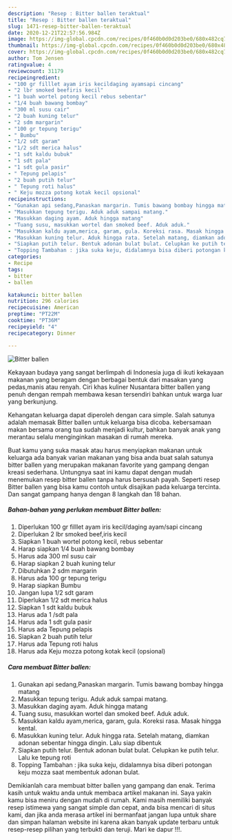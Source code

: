 ```yaml
---
description: "Resep : Bitter ballen teraktual"
title: "Resep : Bitter ballen teraktual"
slug: 1471-resep-bitter-ballen-teraktual
date: 2020-12-21T22:57:56.984Z
image: https://img-global.cpcdn.com/recipes/0f460b0d0d203be0/680x482cq70/bitter-ballen-foto-resep-utama.jpg
thumbnail: https://img-global.cpcdn.com/recipes/0f460b0d0d203be0/680x482cq70/bitter-ballen-foto-resep-utama.jpg
cover: https://img-global.cpcdn.com/recipes/0f460b0d0d203be0/680x482cq70/bitter-ballen-foto-resep-utama.jpg
author: Tom Jensen
ratingvalue: 4
reviewcount: 31179
recipeingredient:
- "100 gr filllet ayam iris kecildaging ayamsapi cincang"
- "2 lbr smoked beefiris kecil"
- "1 buah wortel potong kecil rebus sebentar"
- "1/4 buah bawang bombay"
- "300 ml susu cair"
- "2 buah kuning telur"
- "2 sdm margarin"
- "100 gr tepung terigu"
- " Bumbu"
- "1/2 sdt garam"
- "1/2 sdt merica halus"
- "1 sdt kaldu bubuk"
- "1 sdt pala"
- "1 sdt gula pasir"
- " Tepung pelapis"
- "2 buah putih telur"
- " Tepung roti halus"
- " Keju mozza potong kotak kecil opsional"
recipeinstructions:
- "Gunakan api sedang,Panaskan margarin. Tumis bawang bombay hingga matang"
- "Masukkan tepung terigu. Aduk aduk sampai matang."
- "Masukkan daging ayam. Aduk hingga matang"
- "Tuang susu, masukkan wortel dan smoked beef. Aduk aduk."
- "Masukkan kaldu ayam,merica, garam, gula. Koreksi rasa. Masak hingga kental."
- "Masukkan kuning telur. Aduk hingga rata. Setelah matang, diamkan adonan sebentar hingga dingin. Lalu siap dibentuk"
- "Siapkan putih telur. Bentuk adonan bulat bulat. Celupkan ke putih telur. Lalu ke tepung roti"
- "Topping Tambahan : jika suka keju, didalamnya bisa diberi potongan keju mozza saat membentuk adonan bulat."
categories:
- Recipe
tags:
- bitter
- ballen

katakunci: bitter ballen 
nutrition: 296 calories
recipecuisine: American
preptime: "PT22M"
cooktime: "PT36M"
recipeyield: "4"
recipecategory: Dinner

---
```



![Bitter ballen](https://img-global.cpcdn.com/recipes/0f460b0d0d203be0/680x482cq70/bitter-ballen-foto-resep-utama.jpg)

Kekayaan budaya yang sangat berlimpah di Indonesia juga di ikuti kekayaan makanan yang beragam dengan berbagai bentuk dari masakan yang pedas,manis atau renyah. Ciri khas kuliner Nusantara bitter ballen yang penuh dengan rempah membawa kesan tersendiri bahkan untuk warga luar yang berkunjung.


Kehangatan keluarga dapat diperoleh dengan cara simple. Salah satunya adalah memasak Bitter ballen untuk keluarga bisa dicoba. kebersamaan makan bersama orang tua sudah menjadi kultur, bahkan banyak anak yang merantau selalu menginginkan masakan di rumah mereka.



Buat kamu yang suka masak atau harus menyiapkan makanan untuk keluarga ada banyak varian makanan yang bisa anda buat salah satunya bitter ballen yang merupakan makanan favorite yang gampang dengan kreasi sederhana. Untungnya saat ini kamu dapat dengan mudah menemukan resep bitter ballen tanpa harus bersusah payah.
Seperti resep Bitter ballen yang bisa kamu contoh untuk disajikan pada keluarga tercinta. Dan sangat gampang hanya dengan 8 langkah dan 18 bahan.


<!--inarticleads1-->

##### Bahan-bahan yang perlukan membuat Bitter ballen:

1. Diperlukan 100 gr filllet ayam iris kecil/daging ayam/sapi cincang
1. Diperlukan 2 lbr smoked beef,iris kecil
1. Siapkan 1 buah wortel potong kecil, rebus sebentar
1. Harap siapkan 1/4 buah bawang bombay
1. Harus ada 300 ml susu cair
1. Harap siapkan 2 buah kuning telur
1. Dibutuhkan 2 sdm margarin
1. Harus ada 100 gr tepung terigu
1. Harap siapkan  Bumbu
1. Jangan lupa 1/2 sdt garam
1. Diperlukan 1/2 sdt merica halus
1. Siapkan 1 sdt kaldu bubuk
1. Harus ada 1 /sdt pala
1. Harus ada 1 sdt gula pasir
1. Harus ada  Tepung pelapis
1. Siapkan 2 buah putih telur
1. Harus ada  Tepung roti halus
1. Harus ada  Keju mozza potong kotak kecil (opsional)




<!--inarticleads2-->

##### Cara membuat  Bitter ballen:

1. Gunakan api sedang,Panaskan margarin. Tumis bawang bombay hingga matang
1. Masukkan tepung terigu. Aduk aduk sampai matang.
1. Masukkan daging ayam. Aduk hingga matang
1. Tuang susu, masukkan wortel dan smoked beef. Aduk aduk.
1. Masukkan kaldu ayam,merica, garam, gula. Koreksi rasa. Masak hingga kental.
1. Masukkan kuning telur. Aduk hingga rata. Setelah matang, diamkan adonan sebentar hingga dingin. Lalu siap dibentuk
1. Siapkan putih telur. Bentuk adonan bulat bulat. Celupkan ke putih telur. Lalu ke tepung roti
1. Topping Tambahan : jika suka keju, didalamnya bisa diberi potongan keju mozza saat membentuk adonan bulat.




Demikianlah cara membuat bitter ballen yang gampang dan enak. Terima kasih untuk waktu anda untuk membaca artikel makanan ini. Saya yakin kamu bisa meniru dengan mudah di rumah. Kami masih memiliki banyak resep istimewa yang sangat simple dan cepat, anda bisa mencari di situs kami, dan jika anda merasa artikel ini bermanfaat jangan lupa untuk share dan simpan halaman website ini karena akan banyak update terbaru untuk resep-resep pilihan yang terbukti dan teruji. Mari ke dapur !!!. 
